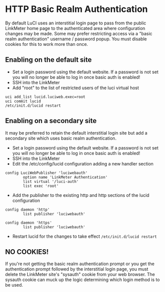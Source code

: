 # HTTP Basic Realm Authentication

By default LuCI uses an interstitial login page to pass from the public LinkMeter home page to the authenticated area where configuration changes may be made. Some may prefer restricting access via a "basic realm authentication" username / password popup. You must disable cookies for this to work more than once.

## Enabling on the default site

  * Set a login password using the default website. If a password is not set you will no longer be able to log in once basic auth is enabled!
  * SSH into the LinkMeter
  * Add "root" to the list of restricted users of the luci virtual host
```
uci add_list lucid.luciweb.exec=root
uci commit lucid
/etc/init.d/lucid restart
```

## Enabling on a secondary site

It may be preferred to retain the default interstitial login site but add a secondary site which uses basic realm authentication. 

  * Set a login password using the default website. If a password is not set you will no longer be able to log in once basic auth is enabled!
  * SSH into the LinkMeter
  * Edit the /etc/config/lucid configuration adding a new handler section
```
config LuciWebPublisher 'luciwebauth'
        option name 'LinkMeter Authentication'
        list virtual '/luci-auth'
        list exec 'root'
```
  * Add the publisher to the existing http and http sections of the lucid configuration
```
config daemon 'http'
        list publisher 'luciwebauth'

config daemon 'https'
        list publisher 'luciwebauth'
```
  * Restart lucid for the changes to take effect `/etc/init.d/lucid restart`

## NO COOKIES!

If you're not getting the basic realm authentication prompt or you get the authentication prompt followed by the interstitial login page, you must delete the LinkMeter site's "sysauth" cookie from your web browser. The sysauth cookie can muck up the logic determining which login method is to be used.